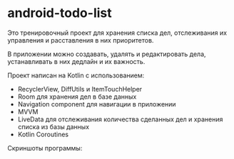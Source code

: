 # android-todo-list

Это тренировочный проект для хранения списка дел, отслеживания их управления и расставления в них приоритетов.

В приложении можно создавать, удалять и редактировать дела, устанавливать в них дедлайн и их важность.

Проект написан на Kotlin с использованием:
* RecyclerView, DiffUtils и ItemTouchHelper
* Room для хранения дел в базе данных
* Navigation component для навигации в приложении
* MVVM
* LiveData для отслеживания количества сделанных дел и хранения списка из базы данных
* Kotlin Coroutines

Скриншоты программы:
